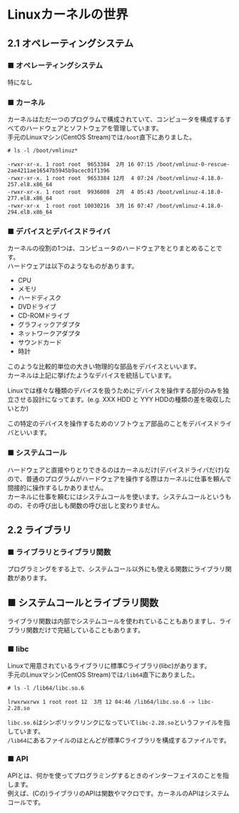 # Linuxカーネルの世界
## 2.1 オペレーティングシステム
### ■ オペレーティングシステム
特になし
### ■ カーネル
カーネルはただ一つのプログラムで構成されていて、コンピュータを構成するすべてのハードウェアとソフトウェアを管理しています。  
手元のLinuxマシン(CentOS Stream)では`/boot`直下にありました。
```
# ls -l /boot/vmlinuz*
```
```
-rwxr-xr-x. 1 root root  9653384  2月 16 07:15 /boot/vmlinuz-0-rescue-2ae4211ae16547b5945b9acec01f1396
-rwxr-xr-x. 1 root root  9653384 12月  4 07:24 /boot/vmlinuz-4.18.0-257.el8.x86_64
-rwxr-xr-x. 1 root root  9936008  2月  4 05:43 /boot/vmlinuz-4.18.0-277.el8.x86_64
-rwxr-xr-x  1 root root 10030216  3月 16 07:47 /boot/vmlinuz-4.18.0-294.el8.x86_64
```
### ■ デバイスとデバイスドライバ
カーネルの役割の1つは、コンピュータのハードウェアをとりまとめることです。  
ハードウェアは以下のようなものがあります。
- CPU
- メモリ
- ハードディスク
- DVDドライブ
- CD-ROMドライブ
- グラフィックアダプタ
- ネットワークアダプタ
- サウンドカード
- 時計

このような比較的単位の大きい物理的な部品をデバイスといいます。  
カーネルは上記に挙げたようなデバイスを統括しています。  
  
Linuxでは様々な種類のデバイスを扱うためにデバイスを操作する部分のみを独立させる設計になってます。(e.g. XXX HDD と YYY HDDの種類の差を吸収したいとか)  
  
この特定のデバイスを操作するためのソフトウェア部品のことをデバイスドライバといいます。
### ■ システムコール
ハードウェアと直接やりとりできるのはカーネルだけ(デバイスドライバだけ)なので、普通のプログラムがハードウェアを操作する際はカーネルに仕事を頼んで間接的に操作するしかありません。  
カーネルに仕事を頼むにはシステムコールを使います。システムコールというものの、その呼び出しも関数の呼び出しと変わりません。
## 2.2 ライブラリ
### ■ ライブラリとライブラリ関数
プログラミングをする上で、システムコール以外にも使える関数にライブラリ関数があります。
## ■ システムコールとライブラリ関数
ライブラリ関数は内部でシステムコールを使われていることもありますし、ライブラリ関数だけで完結していることもあります。  
### ■ libc
Linuxで用意されているライブラリに標準Cライブラリ(libc)があります。  
手元のLinuxマシン(CentOS Stream)では`/lib64`直下にありました。
```
# ls -l /lib64/libc.so.6
```
```
lrwxrwxrwx 1 root root 12  3月 12 04:46 /lib64/libc.so.6 -> libc-2.28.so
```
`libc.so.6`はシンボリックリンクになっていて`libc-2.28.so`というファイルを指しています。  
`/lib64`にあるファイルのほとんどが標準Cライブラリを構成するファイルです。
### ■ API
APIとは、何かを使ってプログラミングするときのインターフェイスのことを指します。  
例えば、(Cの)ライブラリのAPIは関数やマクロです。カーネルのAPIはシステムコールです。
